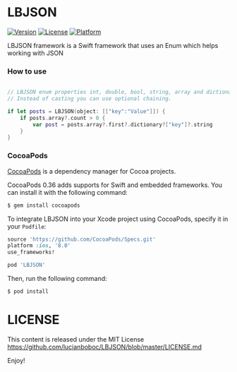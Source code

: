 LBJSON
=======

[![Version](https://img.shields.io/cocoapods/v/LBJSON.svg?style=flat)](http://cocoapods.org/pods/LBJSON)
[![License](https://img.shields.io/cocoapods/l/LBJSON.svg?style=flat)](http://cocoapods.org/pods/LBJSON)
[![Platform](https://img.shields.io/cocoapods/p/LBJSON.svg?style=flat)](http://cocoapods.org/pods/LBJSON)

 
LBJSON framework is a Swift framework that uses an Enum which helps working with JSON
 
### How to use



```swift

// LBJSON enum properties int, double, bool, string, array and dictionary returns the associated values or nil
// Instead of casting you can use optional chaining.

if let posts = LBJSON(object: [["key":"Value"]]) {
    if posts.array?.count > 0 {
        var post = posts.array?.first?.dictionary?["key"]?.string
    }
}
``` 
 
###  
 
### CocoaPods

[CocoaPods](http://cocoapods.org) is a dependency manager for Cocoa projects.

CocoaPods 0.36 adds supports for Swift and embedded frameworks. You can install it with the following command:

```bash
$ gem install cocoapods
```

To integrate LBJSON into your Xcode project using CocoaPods, specify it in your `Podfile`:

```ruby
source 'https://github.com/CocoaPods/Specs.git'
platform :ios, '8.0'
use_frameworks!

pod 'LBJSON'
```

Then, run the following command:

```bash
$ pod install
``` 
 
 
LICENSE
=======

This content is released under the MIT License https://github.com/lucianboboc/LBJSON/blob/master/LICENSE.md
 

Enjoy!
